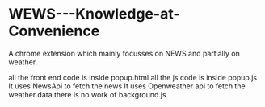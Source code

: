 # WEWS---Knowledge-at-Convenience
A chrome extension which mainly focusses on NEWS and partially on weather.

all the front end code is inside popup.html
all the js code is inside popup.js
It uses NewsApi to fetch the news
It uses Openweather api to fetch the weather data
there is no work of background.js

